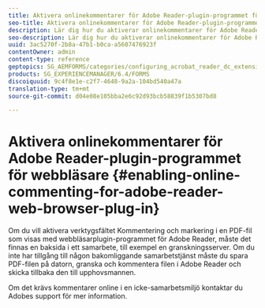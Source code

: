 ```yaml
---
title: Aktivera onlinekommentarer för Adobe Reader-plugin-programmet för webbläsare
seo-title: Aktivera onlinekommentarer för Adobe Reader-plugin-programmet för webbläsare
description: Lär dig hur du aktiverar onlinekommentarer för Adobe Reader-plugin-programmet för webbläsare.
seo-description: Lär dig hur du aktiverar onlinekommentarer för Adobe Reader-plugin-programmet för webbläsare.
uuid: 3ac5270f-2b8a-47b1-b0ca-a5607476923f
contentOwner: admin
content-type: reference
geptopics: SG_AEMFORMS/categories/configuring_acrobat_reader_dc_extensions
products: SG_EXPERIENCEMANAGER/6.4/FORMS
discoiquuid: 9c4f8e1e-c2f7-4648-9a2a-104bd540a47a
translation-type: tm+mt
source-git-commit: d04e08e105bba2e6c92d93bcb58839f1b5307bd8

---
```



# Aktivera onlinekommentarer för Adobe Reader-plugin-programmet för webbläsare {#enabling-online-commenting-for-adobe-reader-web-browser-plug-in}

Om du vill aktivera verktygsfältet Kommentering och markering i en PDF-fil som visas med webbläsarplugin-programmet för Adobe Reader, måste det finnas en baksida i ett samarbete, till exempel en granskningsserver. Om du inte har tillgång till någon bakomliggande samarbetstjänst måste du spara PDF-filen på datorn, granska och kommentera filen i Adobe Reader och skicka tillbaka den till upphovsmannen.

Om det krävs kommentarer online i en icke-samarbetsmiljö kontaktar du Adobes support för mer information.
